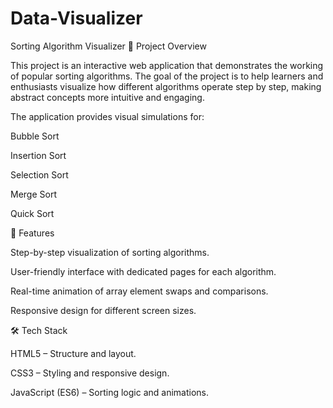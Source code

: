 # Data-Visualizer
Sorting Algorithm Visualizer
📌 Project Overview

This project is an interactive web application that demonstrates the working of popular sorting algorithms. The goal of the project is to help learners and enthusiasts visualize how different algorithms operate step by step, making abstract concepts more intuitive and engaging.

The application provides visual simulations for:

Bubble Sort

Insertion Sort

Selection Sort

Merge Sort

Quick Sort

🚀 Features

Step-by-step visualization of sorting algorithms.

User-friendly interface with dedicated pages for each algorithm.

Real-time animation of array element swaps and comparisons.

Responsive design for different screen sizes.

🛠️ Tech Stack

HTML5 – Structure and layout.

CSS3 – Styling and responsive design.

JavaScript (ES6) – Sorting logic and animations.
